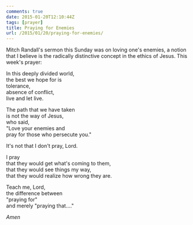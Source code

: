 ```yaml
---
comments: true
date: 2015-01-20T12:10:44Z
tags: [prayer]
title: Praying for Enemies
url: /2015/01/20/praying-for-enemies/
---
```


Mitch Randall's sermon this Sunday was on loving one's enemies, a notion that I believe is the radically distinctive concept in the ethics of Jesus. This week's prayer:

In this deeply divided world,  
the best we hope for is  
tolerance,  
absence of conflict,  
live and let live. 

The path that we have taken  
is not the way of Jesus,  
who said,  
"Love your enemies and  
pray for those who persecute you."

It's not that I don't pray, Lord.

I pray  
that they would get what's coming to them,  
that they would see things my way,  
that they would realize how wrong they are.

Teach me, Lord,  
the difference between  
"praying for"  
and merely "praying that...."

*Amen*
